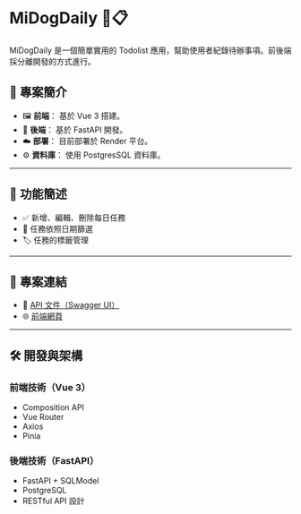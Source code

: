 # MiDogDaily 🐶📋

MiDogDaily 是一個簡單實用的 Todolist 應用，幫助使用者紀錄待辦事項。前後端採分離開發的方式進行。

## 📌 專案簡介

- 🖼️ **前端**： 基於 Vue 3 搭建。
- 🔧 **後端**： 基於 FastAPI 開發。
- ☁️ **部署**： 目前部署於 Render 平台。
- ⚙️ **資料庫**： 使用 PostgresSQL 資料庫。
---

## 🚀 功能簡述

- ✅ 新增、編輯、刪除每日任務
- 📅 任務依照日期篩選
- 🏷️ 任務的標籤管理

---

## 🔗 專案連結

- 🔧 [API 文件（Swagger UI）](https://midogdaily-backend.onrender.com/docs)
- 🌐 [前端網頁](https://midogdaily-frontend.onrender.com)

---

## 🛠️ 開發與架構

### 前端技術（Vue 3）

- Composition API
- Vue Router
- Axios
- Pinia

### 後端技術（FastAPI）

- FastAPI + SQLModel
- PostgreSQL
- RESTful API 設計
